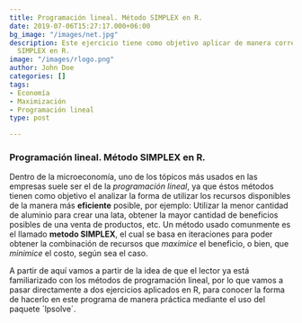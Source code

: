 ```yaml
---
title: Programación lineal. Método SIMPLEX en R.
date: 2019-07-06T15:27:17.000+06:00
bg_image: "/images/net.jpg"
description: Este ejercicio tiene como objetivo aplicar de manera correcta el método
  SIMPLEX en R.
image: "/images/rlogo.png"
author: John Doe
categories: []
tags:
- Economía
- Maximización
- Programación lineal
type: post

---
```

### Programación lineal. Método SIMPLEX en R.

Dentro de la microeconomía, uno de los tópicos más usados en las empresas suele ser el de la *programación lineal*, ya que éstos métodos tienen como objetivo el analizar la forma de utilizar los recursos disponibles de la manera más **eficiente** posible, por ejemplo: Utilizar la menor cantidad de aluminio para crear una lata, obtener la mayor cantidad de beneficios posibles de una venta de productos, etc. Un método usado comunmente es el llamado **metodo SIMPLEX**, el cual se basa en iteraciones para poder obtener la combinación de recursos que *maximice* el beneficio, o bien, que *minimice* el costo, según sea el caso.

A partir de aquí vamos a partir de la idea de que el lector ya está familiarizado con los métodos de programación lineal, por lo que vamos a pasar directamente a dos ejercicios aplicados en R, para conocer la forma de hacerlo en este programa de manera práctica mediante el uso del paquete ´lpsolve´. 